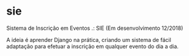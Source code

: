 # sie
Sistema de Inscrição em Eventos .: SIE (Em desenvolvimento 12/2018)

A ideia é aprender Django na prática, criando um sistema de fácil adaptação para efetuar a inscrição em qualquer evento do dia a dia.
